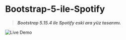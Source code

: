 # Bootstrap-5-ile-Spotify
> ***Bootstrap 5.15.4 ile Spotify eski ara yüz tasarımı.***

![**Live Demo**](https://bootstrap-5-ile-spotify.000webhostapp.com)
